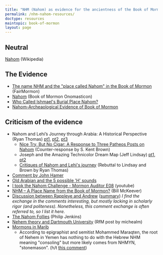 ```yaml
---
title: "NHM (Nahom) as evidence for the ancientness of the Book of Mormon"
permalink: /nhm-nahom-resources/
doctype: resources
maintopic: book-of-mormon
layout: page
---
```


## Neutral

[Nahom](https://en.wikipedia.org/wiki/Nahom) (Wikipedia)

## The Evidence

* [The name NHM and the "place called Nahom" in the Book of Mormon](https://www.fairmormon.org/answers/Book_of_Mormon/Geography/Old_World/Nahom) (FairMormon)
* [Nahom](https://onoma.lib.byu.edu/index.php/NAHOM) (Book of Mormon Onomasticon)
* [Who Called Ishmael's Burial Place Nahom?](https://knowhy.bookofmormoncentral.org/knowhy/who-called-ishmaels-burial-place-nahom)
* [Nahom-Archeaological Evidence of Book of Mormon](https://mormonheretic.org/2009/01/28/nahom-archeaological-evidence-of-book-of-mormon/)

## Criticism of the evidence

* Nahom and Lehi’s Journey through Arabia: A Historical Perspective (Ryan Thomas) [pt1](https://www.patheos.com/blogs/faithpromotingrumor/2015/09/nahom-and-lehis-journey-through-arabia-a-historical-perspective/), [pt2](https://www.patheos.com/blogs/faithpromotingrumor/2015/10/nahom-and-lehis-journey-through-arabia-a-historical-perspective-part-2/), [pt3](https://www.patheos.com/blogs/faithpromotingrumor/2015/10/nahom-and-lehis-journey-through-arabia-a-historical-perspective-part-3/)
    * [Nice Try, But No Cigar: A Response to Three Patheos Posts on Nahom](https://www.mormoninterpreter.com/nice-try-but-no-cigar-a-response-to-three-patheos-posts-on-nahom-1-nephi-1634/) (Counter-response by S. Kent Brown)
    * Joseph and the Amazing Technicolor Dream Map (Jeff Lindsay) [pt1](https://www.mormoninterpreter.com/joseph-and-the-amazing-technicolor-dream-map-part-1-of-2/), [pt2](https://www.mormoninterpreter.com/joseph-and-the-amazing-technicolor-dream-map-part-2-of-2/)
    * [Critiques of Nahom and Lehi's journey](https://www.patheos.com/blogs/faithpromotingrumor/2016/05/critiques-of-nahom-and-lehis-journey/) (Rebuttal to Lindsay and Brown by Ryan Thomas)
* [Comment by John Hamer](https://mormonheretic.org/2009/01/28/nahom-archeaological-evidence-of-book-of-mormon/#comment-25763)
* [Old Arabian and the 5 possible 'H' sounds](https://www.reddit.com/r/exmormon/comments/gk2di7/joseph_smith_didnt_understand_how_language_works/)
* [I took the Nahom Challenge - Mormon Auditor E08](https://www.youtube.com/watch?v=_USBo7n7oAY) (youtube)
* [NHM – A Place Name from the Book of Mormon?](http://www.mrm.org/nhm) (Bill McKeever)
* [Discussion between Rappleye and Andrew](http://www.studioetquoquefide.com/2017/06/responding-to-new-video-on-nahom-as.html) ([summary](https://www.reddit.com/r/exmormon/comments/6jd4fm/budding_apologists_create_book_of_mormon_nahom/)) *I find the exchange in the comments interesting, but mostly lacking in scholarly rigor (and politeness).  Nonetheless, this comment exchange is often referred to, so I list it here.*
* [The Nahom Follies](https://www.patheos.com/blogs/anxiousbench/2015/06/the-nahom-follies/) (Philip Jenkins)
* [Nehem theory and Dartmouth University](https://www.exmormon.org/phorum/read.php?2,51805) (RfM post by michealm)
* [Mormons in Marib](https://web.archive.org/web/20160821211503/http://tabsir.net/?p=2419)
    * According to epigraphist and semitist Mohammed Maraqten, the root of Nehem in Yemen has nothing to do with the Hebrew NHM meaning "consoling" but more likely comes from NHMYN, "stonemason". (h/t [this comment](https://www.reddit.com/user/bwv549/comments/11ywkzf/35_nahom_referenced_on_twitter_as_this_one_secret/jd9u5od/))
